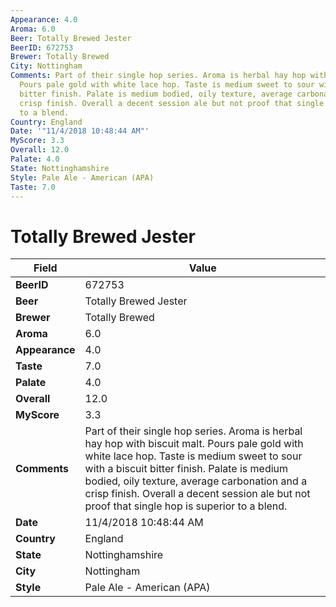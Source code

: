 ```yaml
---
Appearance: 4.0
Aroma: 6.0
Beer: Totally Brewed Jester
BeerID: 672753
Brewer: Totally Brewed
City: Nottingham
Comments: Part of their single hop series. Aroma is herbal hay hop with biscuit malt.
  Pours pale gold with white lace hop. Taste is medium sweet to sour with a biscuit
  bitter finish. Palate is medium bodied, oily texture, average carbonation and a
  crisp finish. Overall a decent session ale but not proof that single hop is superior
  to a blend.
Country: England
Date: '"11/4/2018 10:48:44 AM"'
MyScore: 3.3
Overall: 12.0
Palate: 4.0
State: Nottinghamshire
Style: Pale Ale - American (APA)
Taste: 7.0
---
```


# Totally Brewed Jester

| Field         | Value |
|---------------|-------|
| **BeerID** | 672753 |
| **Beer** | Totally Brewed Jester |
| **Brewer** | Totally Brewed |
| **Aroma** | 6.0 |
| **Appearance** | 4.0 |
| **Taste** | 7.0 |
| **Palate** | 4.0 |
| **Overall** | 12.0 |
| **MyScore** | 3.3 |
| **Comments** | Part of their single hop series. Aroma is herbal hay hop with biscuit malt. Pours pale gold with white lace hop. Taste is medium sweet to sour with a biscuit bitter finish. Palate is medium bodied, oily texture, average carbonation and a crisp finish. Overall a decent session ale but not proof that single hop is superior to a blend. |
| **Date** | 11/4/2018 10:48:44 AM |
| **Country** | England |
| **State** | Nottinghamshire |
| **City** | Nottingham |
| **Style** | Pale Ale - American (APA) |
